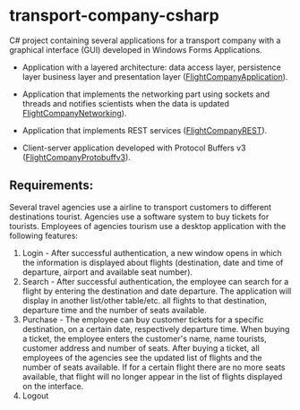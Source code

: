 # transport-company-csharp
C# project containing several applications for a transport company with a graphical interface (GUI) developed in Windows Forms Applications.

- Application with a layered architecture: data access layer, persistence layer business layer and presentation layer ([FlightCompanyApplication](https://github.com/Iri25/mpp-proiect-repository-CSharp-Iri25/tree/main/FlightCompanyApplication)).
  
- Application that implements the networking part using sockets and threads and notifies scientists when the data is updated [FlightCompanyNetworking](https://github.com/Iri25/mpp-proiect-repository-CSharp-Iri25/tree/main/FlightCompanyNetworking)).

- Application that implements REST services ([FlightCompanyREST](https://github.com/Iri25/mpp-proiect-repository-CSharp-Iri25/tree/main/FlightCompanyREST)).
  
- Client-server application developed with Protocol Buffers v3 ([FlightCompanyProtobuffv3](https://github.com/Iri25/mpp-proiect-repository-CSharp-Iri25/tree/main/FlightCompanyProtobuffv3CSharp)).
  
## Requirements:
Several travel agencies use a airline to transport customers to different destinations tourist. Agencies use a software system to buy tickets for tourists. Employees of agencies tourism use a desktop application with the following features:
1. Login - After successful authentication, a new window opens in which the information is displayed about flights (destination, date and time of departure, airport and available seat number).
2. Search - After successful authentication, the employee can search for a flight by entering the destination and date departure. The application will display in another list/other table/etc. all flights to that destination, departure time and the number of seats available.
3. Purchase - The employee can buy customer tickets for a specific destination, on a certain date, respectively departure time. When buying a ticket, the employee enters the customer's name, name tourists, customer address and number of seats. After buying a ticket, all employees of the agencies see the updated list of flights and the number of seats available. If for a certain flight there are no more seats available, that flight will no longer appear in the list of flights displayed on the interface.
4. Logout

